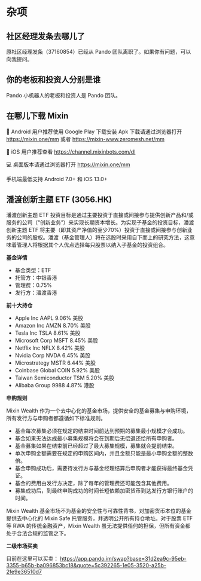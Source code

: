 # 杂项

## 社区经理发条去哪儿了

原社区经理发条（37160854）已经从 Pando 团队离职了。如果你有问题，可以向我提问。


## 你的老板和投资人分别是谁

Pando 小机器人的老板和投资人是 Pando 团队。

## 在哪儿下载 Mixin

📲 Android 用户推荐使用 Google Play 下载安装
Apk 下载请通过浏览器打开 https://mixin.one/mm 或者 https://mixin-www.zeromesh.net/mm

📲 iOS 用户推荐查看 https://channel.mixinbots.com/dl

💻 桌面版本请通过浏览器打开 https://mixin.one/mm

手机端最低支持 Android 7.0+ 和 iOS 13.0+

## 潘渡创新主题 ETF (3056.HK) 

潘渡创新主题 ETF 投资目标是通过主要投资于直接或间接参与提供创新产品和/或服务的公司（“创新业务”）来实现长期资本增长。为实现子基金的投资目标，潘渡创新主题 ETF 将主要（即其资产净值的至少70%）投资于直接或间接参与创新业务的公司的股权。潘渡（基金管理人）将在选股时采用自下而上的研究方法，这意味着管理人将根据其个人优点选择每只股票以纳入子基金的投资组合。

**基金详情**

- 基金类型：ETF
- 托管方：中银香港
- 管理费：0.75%
- 发行方：潘渡香港

**前十大持仓**

- Apple Inc 	AAPL 	9.06% 	美股
- Amazon Inc 	AMZN 	8.70% 	美股
- Tesla Inc 	TSLA 	8.61% 	美股
- Microsoft Corp 	MSFT 	8.45% 	美股
- Netflix Inc 	NFLX 	8.42% 	美股
- Nvidia Corp 	NVDA 	6.45% 	美股
- Microstrategy 	MSTR 	6.44% 	美股
- Coinbase Global 	COIN 	5.92% 	美股
- Taiwan Semiconductor 	TSM 	5.20% 	美股
- Alibaba Group 	9988 	4.87% 	港股

**申购规则**

Mixin Wealth 作为一个去中心化的基金市场，提供安全的基金募集与申购环境，所有发行方与申购者都遵循如下标准规则。

- 基金每次募集必须在规定的结束时间前达到预期的募集最小规模才会成功。
- 基金如果无法达成最小募集规模将会在到期后无偿退还给所有申购者。
- 基金募集如果在结束前已经超过了最大募集规模，募集就会提前结束。
- 单次申购金额需要在规定的申购区间内，并且金额只能是最小申购金额的整数倍。
- 基金申购成功后，需要待发行方与基金经理结算后申购者才能获得最终基金凭证。
- 基金的费用由发行方决定，除了每年的管理费还可能包含其他费用。
- 募集成功后，到最终申购成功的时间长短依赖加密货币到达发行方银行账户的时间。

Mixin Wealth 基金市场不为基金的安全性与可靠性背书，对加密货币本位的基金提供去中心化的 Mixin Safe 托管服务，并透明公开所有持仓地址。对于股票 ETF 等 RWA 的传统金融资产，Mixin Wealth 虽无法提供任何的担保，但所有资金都处于合法合规的监管之下。

**二级市场买卖**

目前在这里可以买卖： https://app.pando.im/swap?base=31d2ea9c-95eb-3355-b65b-ba096853bc18&quote=5c392265-1e05-3520-a25b-2fe9e36510d7


